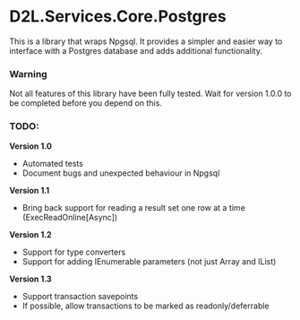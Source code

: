 # D2L.Services.Core.Postgres

This is a library that wraps Npgsql. It provides a simpler and easier way to interface with a Postgres database and adds additional functionality.

### Warning

Not all features of this library have been fully tested. Wait for version 1.0.0 to be completed before you depend on this.

### TODO:

**Version 1.0**

* Automated tests
* Document bugs and unexpected behaviour in Npgsql

**Version 1.1**

* Bring back support for reading a result set one row at a time (ExecReadOnline[Async])

**Version 1.2**

* Support for type converters
* Support for adding IEnumerable parameters (not just Array and IList)

**Version 1.3**

* Support transaction savepoints
* If possible, allow transactions to be marked as readonly/deferrable
